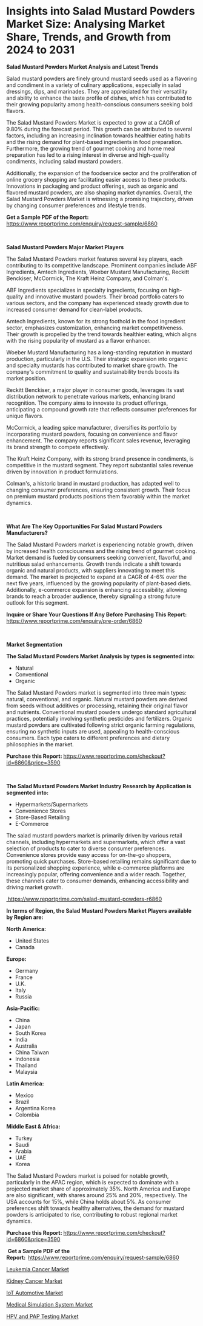 <p><h1>Insights into Salad Mustard Powders Market Size: Analysing Market Share, Trends, and Growth from 2024 to 2031</h1></p><p><strong>Salad Mustard Powders Market Analysis and Latest Trends</strong></p>
<p><p>Salad mustard powders are finely ground mustard seeds used as a flavoring and condiment in a variety of culinary applications, especially in salad dressings, dips, and marinades. They are appreciated for their versatility and ability to enhance the taste profile of dishes, which has contributed to their growing popularity among health-conscious consumers seeking bold flavors.</p><p>The Salad Mustard Powders Market is expected to grow at a CAGR of 9.80% during the forecast period. This growth can be attributed to several factors, including an increasing inclination towards healthier eating habits and the rising demand for plant-based ingredients in food preparation. Furthermore, the growing trend of gourmet cooking and home meal preparation has led to a rising interest in diverse and high-quality condiments, including salad mustard powders.</p><p>Additionally, the expansion of the foodservice sector and the proliferation of online grocery shopping are facilitating easier access to these products. Innovations in packaging and product offerings, such as organic and flavored mustard powders, are also shaping market dynamics. Overall, the Salad Mustard Powders Market is witnessing a promising trajectory, driven by changing consumer preferences and lifestyle trends.</p></p>
<p><strong>Get a Sample PDF of the Report:&nbsp;</strong> <a href="https://www.reportprime.com/enquiry/request-sample/6860?utm_campaign=1110&utm_medium=2&utm_source=Github&utm_content=ia&utm_term=25112024&utm_id=salad-mustard-powders">https://www.reportprime.com/enquiry/request-sample/6860</a></p>
<p>&nbsp;</p>
<p><strong>Salad Mustard Powders Major Market Players</strong></p>
<p><p>The Salad Mustard Powders market features several key players, each contributing to its competitive landscape. Prominent companies include ABF Ingredients, Amtech Ingredients, Woeber Mustard Manufacturing, Reckitt Benckiser, McCormick, The Kraft Heinz Company, and Colman's.</p><p>ABF Ingredients specializes in specialty ingredients, focusing on high-quality and innovative mustard powders. Their broad portfolio caters to various sectors, and the company has experienced steady growth due to increased consumer demand for clean-label products. </p><p>Amtech Ingredients, known for its strong foothold in the food ingredient sector, emphasizes customization, enhancing market competitiveness. Their growth is propelled by the trend towards healthier eating, which aligns with the rising popularity of mustard as a flavor enhancer.</p><p>Woeber Mustard Manufacturing has a long-standing reputation in mustard production, particularly in the U.S. Their strategic expansion into organic and specialty mustards has contributed to market share growth. The company's commitment to quality and sustainability trends boosts its market position.</p><p>Reckitt Benckiser, a major player in consumer goods, leverages its vast distribution network to penetrate various markets, enhancing brand recognition. The company aims to innovate its product offerings, anticipating a compound growth rate that reflects consumer preferences for unique flavors.</p><p>McCormick, a leading spice manufacturer, diversifies its portfolio by incorporating mustard powders, focusing on convenience and flavor enhancement. The company reports significant sales revenue, leveraging its brand strength to compete effectively.</p><p>The Kraft Heinz Company, with its strong brand presence in condiments, is competitive in the mustard segment. They report substantial sales revenue driven by innovation in product formulations.</p><p>Colman's, a historic brand in mustard production, has adapted well to changing consumer preferences, ensuring consistent growth. Their focus on premium mustard products positions them favorably within the market dynamics.</p></p>
<p>&nbsp;</p>
<p><strong>What Are The Key Opportunities For Salad Mustard Powders Manufacturers?</strong></p>
<p><p>The Salad Mustard Powders market is experiencing notable growth, driven by increased health consciousness and the rising trend of gourmet cooking. Market demand is fueled by consumers seeking convenient, flavorful, and nutritious salad enhancements. Growth trends indicate a shift towards organic and natural products, with suppliers innovating to meet this demand. The market is projected to expand at a CAGR of 4-6% over the next five years, influenced by the growing popularity of plant-based diets. Additionally, e-commerce expansion is enhancing accessibility, allowing brands to reach a broader audience, thereby signaling a strong future outlook for this segment.</p></p>
<p><strong>Inquire or Share Your Questions If Any Before Purchasing This Report:</strong> <a href="https://www.reportprime.com/enquiry/pre-order/6860?utm_campaign=1110&utm_medium=2&utm_source=Github&utm_content=ia&utm_term=25112024&utm_id=salad-mustard-powders">https://www.reportprime.com/enquiry/pre-order/6860</a></p>
<p>&nbsp;</p>
<p><strong>Market Segmentation</strong></p>
<p><strong>The Salad Mustard Powders Market Analysis by types is segmented into:</strong></p>
<p><ul><li>Natural</li><li>Conventional</li><li>Organic</li></ul></p>
<p><p>The Salad Mustard Powders market is segmented into three main types: natural, conventional, and organic. Natural mustard powders are derived from seeds without additives or processing, retaining their original flavor and nutrients. Conventional mustard powders undergo standard agricultural practices, potentially involving synthetic pesticides and fertilizers. Organic mustard powders are cultivated following strict organic farming regulations, ensuring no synthetic inputs are used, appealing to health-conscious consumers. Each type caters to different preferences and dietary philosophies in the market.</p></p>
<p><strong>Purchase this Report:&nbsp;</strong><a href="https://www.reportprime.com/checkout?id=6860&price=3590&utm_campaign=1110&utm_medium=2&utm_source=Github&utm_content=ia&utm_term=25112024&utm_id=salad-mustard-powders">https://www.reportprime.com/checkout?id=6860&price=3590</a></p>
<p>&nbsp;</p>
<p><strong>The Salad Mustard Powders Market Industry Research by Application is segmented into:</strong></p>
<p><ul><li>Hypermarkets/Supermarkets</li><li>Convenience Stores</li><li>Store-Based Retailing</li><li>E-Commerce</li></ul></p>
<p><p>The salad mustard powders market is primarily driven by various retail channels, including hypermarkets and supermarkets, which offer a vast selection of products to cater to diverse consumer preferences. Convenience stores provide easy access for on-the-go shoppers, promoting quick purchases. Store-based retailing remains significant due to its personalized shopping experience, while e-commerce platforms are increasingly popular, offering convenience and a wider reach. Together, these channels cater to consumer demands, enhancing accessibility and driving market growth.</p></p>
<p><a href="https://www.reportprime.com/salad-mustard-powders-r6860?utm_campaign=1110&utm_medium=2&utm_source=Github&utm_content=ia&utm_term=25112024&utm_id=salad-mustard-powders">&nbsp;https://www.reportprime.com/salad-mustard-powders-r6860</a></p>
<p><strong>In terms of Region, the Salad Mustard Powders Market Players available by Region are:</strong></p>
<p>
    <p> <strong> North America: </strong>
        <ul>
            <li>United States</li>
            <li>Canada</li>
        </ul>
        </p> 
    <p> <strong> Europe: </strong>
        <ul>
            <li>Germany</li>
            <li>France</li>
            <li>U.K.</li>
            <li>Italy</li>
            <li>Russia</li>
        </ul>
        </p> 
    <p> <strong> Asia-Pacific: </strong>
        <ul>
            <li>China</li>
            <li>Japan</li>
            <li>South Korea</li>
            <li>India</li>
            <li>Australia</li>
            <li>China Taiwan</li>
            <li>Indonesia</li>
            <li>Thailand</li>
            <li>Malaysia</li>
        </ul>
        </p> 
    <p> <strong> Latin America: </strong>
        <ul>
            <li>Mexico</li>
            <li>Brazil</li>
            <li>Argentina Korea</li>
            <li>Colombia</li>
        </ul>
        </p> 
    <p> <strong> Middle East & Africa: </strong>
        <ul>
            <li>Turkey</li>
            <li>Saudi</li>
            <li>Arabia</li>
            <li>UAE</li>
            <li>Korea</li>
        </ul>
    </p>
    </p>
<p><p>The Salad Mustard Powders market is poised for notable growth, particularly in the APAC region, which is expected to dominate with a projected market share of approximately 35%. North America and Europe are also significant, with shares around 25% and 20%, respectively. The USA accounts for 15%, while China holds about 5%. As consumer preferences shift towards healthy alternatives, the demand for mustard powders is anticipated to rise, contributing to robust regional market dynamics.</p></p>
<p><strong>Purchase this Report: </strong><a href="https://www.reportprime.com/checkout?id=6860&price=3590&utm_campaign=1110&utm_medium=2&utm_source=Github&utm_content=ia&utm_term=25112024&utm_id=salad-mustard-powders">https://www.reportprime.com/checkout?id=6860&price=3590</a></p>
<p>&nbsp;<strong>Get a Sample PDF of the Report:&nbsp;&nbsp;</strong><a href="https://www.reportprime.com/enquiry/request-sample/6860?utm_campaign=1110&utm_medium=2&utm_source=Github&utm_content=ia&utm_term=25112024&utm_id=salad-mustard-powders">https://www.reportprime.com/enquiry/request-sample/6860</a></p>
<p><strong></strong></p>
<p><p><a href="https://www.linkedin.com/pulse/insights-leukemia-cancer-market-size-which-expanding-132-cagr-f5wif?utm_campaign=1110&utm_medium=2&utm_source=Github&utm_content=ia&utm_term=25112024&utm_id=salad-mustard-powders">Leukemia Cancer Market</a></p><p><a href="https://www.linkedin.com/pulse/kidney-cancer-market-size-share-analysis-for2024-2031-its-vbeic?utm_campaign=1110&utm_medium=2&utm_source=Github&utm_content=ia&utm_term=25112024&utm_id=salad-mustard-powders">Kidney Cancer Market</a></p><p><a href="https://www.linkedin.com/pulse/focus-iot-automotive-market-trends-metrics-sales-size-growing-iexzc?utm_campaign=1110&utm_medium=2&utm_source=Github&utm_content=ia&utm_term=25112024&utm_id=salad-mustard-powders">IoT Automotive Market</a></p><p><a href="https://issuu.com/reportprime-2/docs/medical-simulation-system-market-si_cdc0c6734893ab?utm_campaign=1110&utm_medium=2&utm_source=Github&utm_content=ia&utm_term=25112024&utm_id=salad-mustard-powders">Medical Simulation System Market</a></p><p><a href="https://issuu.com/reportprime-2/docs/hpv-and-pap-testing-market-size-203_dcccce8b75f91d?utm_campaign=1110&utm_medium=2&utm_source=Github&utm_content=ia&utm_term=25112024&utm_id=salad-mustard-powders">HPV and PAP Testing Market</a></p></p>